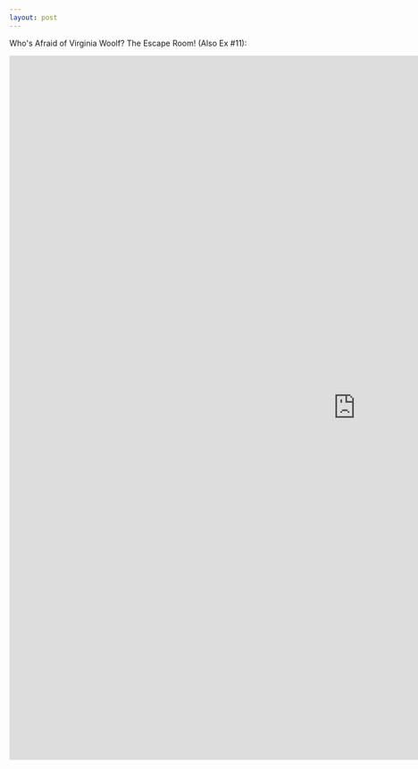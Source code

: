 ```yaml
---
layout: post
---
```


Who's Afraid of Virginia Woolf? The Escape Room! (Also Ex #11):
<iframe width="1240" height="1260" src="https://www.ludoception.com/coursework/vw_escape.html" frameborder="0" allowfullscreen></iframe>
